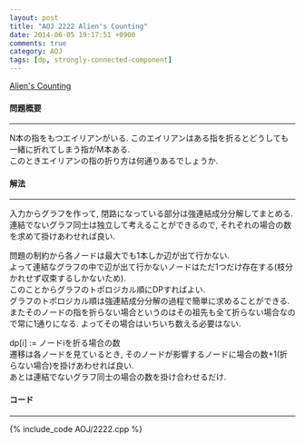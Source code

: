 ```yaml
---
layout: post
title: "AOJ 2222 Alien's Counting"
date: 2014-06-05 19:17:51 +0900
comments: true
category: AOJ
tags: [dp, strongly-connected-component]
---
```


[Alien's Counting](http://judge.u-aizu.ac.jp/onlinejudge/description.jsp?id=2222)

#### 問題概要

****

N本の指をもつエイリアンがいる. このエイリアンはある指を折るとどうしても一緒に折れてしまう指がM本ある.  
このときエイリアンの指の折り方は何通りあるでしょうか.

#### 解法

****

入力からグラフを作って, 閉路になっている部分は強連結成分分解してまとめる.  
連結でないグラフ同士は独立して考えることができるので, それぞれの場合の数を求めて掛けあわせれば良い.  
  
問題の制約から各ノードは最大でも1本しか辺が出て行かない.  
よって連結なグラフの中で辺が出て行かないノードはただ1つだけ存在する(枝分かれせず収束するしかないため).  
このことからグラフのトポロジカル順にDPすればよい.  
グラフのトポロジカル順は強連結成分分解の過程で簡単に求めることができる.  
またそのノードの指を折らない場合というのはその祖先も全て折らない場合なので常に1通りになる. よってその場合はいちいち数える必要はない.  
  
dp[i] := ノードiを折る場合の数  
遷移は各ノードを見ているとき, そのノードが影響するノードに場合の数+1(折らない場合)を掛けあわせれば良い.  
あとは連結でないグラフ同士の場合の数を掛け合わせるだけ.

#### コード

****

{% include_code AOJ/2222.cpp %}
